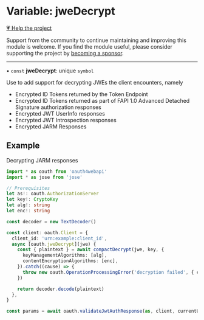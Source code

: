 # Variable: jweDecrypt

[💗 Help the project](https://github.com/sponsors/panva)

Support from the community to continue maintaining and improving this module is welcome. If you find the module useful, please consider supporting the project by [becoming a sponsor](https://github.com/sponsors/panva).

***

• `const` **jweDecrypt**: unique `symbol`

Use to add support for decrypting JWEs the client encounters, namely

- Encrypted ID Tokens returned by the Token Endpoint
- Encrypted ID Tokens returned as part of FAPI 1.0 Advanced Detached Signature authorization
  responses
- Encrypted JWT UserInfo responses
- Encrypted JWT Introspection responses
- Encrypted JARM Responses

## Example

Decrypting JARM responses

```ts
import * as oauth from 'oauth4webapi'
import * as jose from 'jose'

// Prerequisites
let as!: oauth.AuthorizationServer
let key!: CryptoKey
let alg!: string
let enc!: string

const decoder = new TextDecoder()

const client: oauth.Client = {
  client_id: 'urn:example:client_id',
  async [oauth.jweDecrypt](jwe) {
    const { plaintext } = await compactDecrypt(jwe, key, {
      keyManagementAlgorithms: [alg],
      contentEncryptionAlgorithms: [enc],
    }).catch((cause) => {
      throw new oauth.OperationProcessingError('decryption failed', { cause })
    })

    return decoder.decode(plaintext)
  },
}

const params = await oauth.validateJwtAuthResponse(as, client, currentUrl)
```

